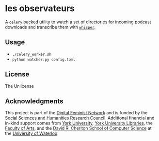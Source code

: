 # les observateurs

A [`celery`](https://github.com/celery/celery) backed utility to watch a set of directories for incoming podcast downloads and transcribe them with [`whisper`](https://github.com/openai/whisper).

## Usage

* `./celery_worker.sh`
* `python watcher.py config.toml`

## License

The Unlicense

## Acknowledgments

This project is part of the [Digital Feminist Network](https://digfemnet.org/) and is funded by the [Social Sciences and Humanities Research Council](https://www.sshrc-crsh.gc.ca/). Additional financial and in-kind support comes from [York University](https://www.yorku.ca/), [York University Libraries](https://www.library.yorku.ca/web/), the [Faculty of Arts](https://uwaterloo.ca/arts/), and the [David R. Cheriton School of Computer Science](https://cs.uwaterloo.ca/) at the [University of Waterloo](https://uwaterloo.ca/).

